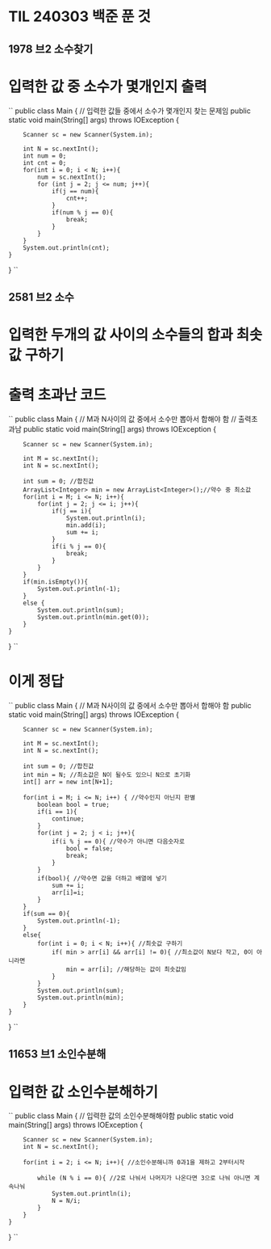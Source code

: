 # TIL 240303 백준 푼 것
## 1978 브2 소수찾기
# 입력한 값 중 소수가 몇개인지 출력
``
public class Main {
    // 입력한 값들 중에서 소수가 몇개인지 찾는 문제임
    public static void main(String[] args) throws IOException {

        Scanner sc = new Scanner(System.in);
        
        int N = sc.nextInt();
        int num = 0;
        int cnt = 0;
        for(int i = 0; i < N; i++){
            num = sc.nextInt();
            for (int j = 2; j <= num; j++){
                if(j == num){
                    cnt++;
                }
                if(num % j == 0){
                    break;
                }
            }
        }
        System.out.println(cnt);
    }
}
``
## 2581 브2 소수
# 입력한 두개의 값 사이의 소수들의 합과 최솟값 구하기
# 출력 초과난 코드
``
public class Main {
    // M과 N사이의 값 중에서 소수만 뽑아서 합해야 함
    // 출력초과남
    public static void main(String[] args) throws IOException {

        Scanner sc = new Scanner(System.in);

        int M = sc.nextInt();
        int N = sc.nextInt();
        
        int sum = 0; //합친값
        ArrayList<Integer> min = new ArrayList<Integer>();//약수 중 최소값
        for(int i = M; i <= N; i++){
            for(int j = 2; j <= i; j++){
                if(j == i){
                    System.out.println(i);
                    min.add(i);
                    sum += i;
                }
                if(i % j == 0){
                    break;
                }
            }
        }
        if(min.isEmpty()){
            System.out.println(-1);
        }
        else {
            System.out.println(sum);
            System.out.println(min.get(0));
        }
    }
}
``
# 이게 정답
``
public class Main {
    // M과 N사이의 값 중에서 소수만 뽑아서 합해야 함
    public static void main(String[] args) throws IOException {

        Scanner sc = new Scanner(System.in);

        int M = sc.nextInt();
        int N = sc.nextInt();
        
        int sum = 0; //합친값
        int min = N; //최소값은 N이 될수도 있으니 N으로 초기화
        int[] arr = new int[N+1];

        for(int i = M; i <= N; i++) { //약수인지 아닌지 판별
            boolean bool = true;
            if(i == 1){
                continue;
            }
            for(int j = 2; j < i; j++){
                if(i % j == 0){ //약수가 아니면 다음숫자로
                    bool = false;
                    break;
                }
            }
            if(bool){ //약수면 값을 더하고 배열에 넣기
                sum += i;
                arr[i]=i;
            }
        }
        if(sum == 0){
            System.out.println(-1);
        }
        else{
            for(int i = 0; i < N; i++){ //최솟값 구하기
                if( min > arr[i] && arr[i] != 0){ //최소값이 N보다 작고, 0이 아니라면
                    min = arr[i]; //해당하는 값이 최솟값임
                }
            }
            System.out.println(sum);
            System.out.println(min);
        }
    }
}
``

## 11653 브1 소인수분해
# 입력한 값 소인수분해하기
``
public class Main {
    // 입력한 값의 소인수분해해야함
    public static void main(String[] args) throws IOException {

        Scanner sc = new Scanner(System.in);
        int N = sc.nextInt();

        for(int i = 2; i <= N; i++){ //소인수분해니까 0과1을 제하고 2부터시작

            while (N % i == 0){ //2로 나눠서 나머지가 나온다면 3으로 나눠 아니면 계속나눠
                System.out.println(i);
                N = N/i;
            }
        }
    }
}
``